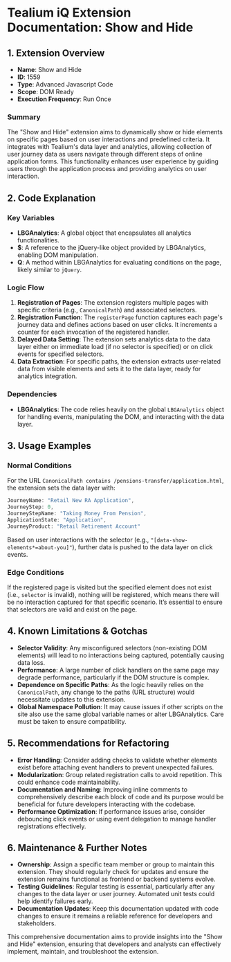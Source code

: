 # Tealium iQ Extension Documentation: Show and Hide

## 1. Extension Overview
- **Name**: Show and Hide
- **ID**: 1559
- **Type**: Advanced Javascript Code
- **Scope**: DOM Ready
- **Execution Frequency**: Run Once

### Summary
The "Show and Hide" extension aims to dynamically show or hide elements on specific pages based on user interactions and predefined criteria. It integrates with Tealium's data layer and analytics, allowing collection of user journey data as users navigate through different steps of online application forms. This functionality enhances user experience by guiding users through the application process and providing analytics on user interaction.

## 2. Code Explanation

### Key Variables
- **LBGAnalytics**: A global object that encapsulates all analytics functionalities.
- **$**: A reference to the jQuery-like object provided by LBGAnalytics, enabling DOM manipulation.
- **Q**: A method within LBGAnalytics for evaluating conditions on the page, likely similar to `jQuery`.

### Logic Flow
1. **Registration of Pages**: The extension registers multiple pages with specific criteria (e.g., `CanonicalPath`) and associated selectors. 
2. **Registration Function**: The `registerPage` function captures each page's journey data and defines actions based on user clicks. It increments a counter for each invocation of the registered handler.
3. **Delayed Data Setting**: The extension sets analytics data to the data layer either on immediate load (if no selector is specified) or on click events for specified selectors.
4. **Data Extraction**: For specific paths, the extension extracts user-related data from visible elements and sets it to the data layer, ready for analytics integration.

### Dependencies
- **LBGAnalytics**: The code relies heavily on the global `LBGAnalytics` object for handling events, manipulating the DOM, and interacting with the data layer.

## 3. Usage Examples

### Normal Conditions
For the URL `CanonicalPath contains /pensions-transfer/application.html`, the extension sets the data layer with:
```javascript
JourneyName: "Retail New RA Application",
JourneyStep: 0,
JourneyStepName: "Taking Money From Pension",
ApplicationState: "Application",
JourneyProduct: "Retail Retirement Account"
```
Based on user interactions with the selector (e.g., `"[data-show-elements*=about-you]"`), further data is pushed to the data layer on click events.

### Edge Conditions
If the registered page is visited but the specified element does not exist (i.e., `selector` is invalid), nothing will be registered, which means there will be no interaction captured for that specific scenario. It’s essential to ensure that selectors are valid and exist on the page.

## 4. Known Limitations & Gotchas
- **Selector Validity**: Any misconfigured selectors (non-existing DOM elements) will lead to no interactions being captured, potentially causing data loss.
- **Performance**: A large number of click handlers on the same page may degrade performance, particularly if the DOM structure is complex.
- **Dependence on Specific Paths**: As the logic heavily relies on the `CanonicalPath`, any change to the paths (URL structure) would necessitate updates to this extension.
- **Global Namespace Pollution**: It may cause issues if other scripts on the site also use the same global variable names or alter LBGAnalytics. Care must be taken to ensure compatibility.

## 5. Recommendations for Refactoring
- **Error Handling**: Consider adding checks to validate whether elements exist before attaching event handlers to prevent unexpected failures.
- **Modularization**: Group related registration calls to avoid repetition. This could enhance code maintainability.
- **Documentation and Naming**: Improving inline comments to comprehensively describe each block of code and its purpose would be beneficial for future developers interacting with the codebase.
- **Performance Optimization**: If performance issues arise, consider debouncing click events or using event delegation to manage handler registrations effectively.

## 6. Maintenance & Further Notes
- **Ownership**: Assign a specific team member or group to maintain this extension. They should regularly check for updates and ensure the extension remains functional as frontend or backend systems evolve.
- **Testing Guidelines**: Regular testing is essential, particularly after any changes to the data layer or user journey. Automated unit tests could help identify failures early.
- **Documentation Updates**: Keep this documentation updated with code changes to ensure it remains a reliable reference for developers and stakeholders.

This comprehensive documentation aims to provide insights into the "Show and Hide" extension, ensuring that developers and analysts can effectively implement, maintain, and troubleshoot the extension.